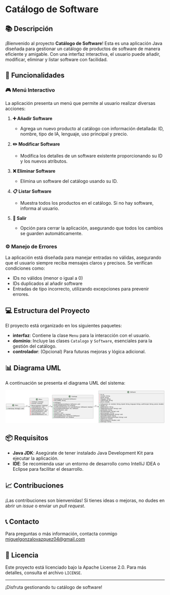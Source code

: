# Catálogo de Software

## 📚 Descripción

¡Bienvenido al proyecto **Catálogo de Software**! Esta es una aplicación Java diseñada para gestionar un catálogo de productos de software de manera eficiente y amigable. Con una interfaz interactiva, el usuario puede añadir, modificar, eliminar y listar software con facilidad.

## 🚀 Funcionalidades

### 🎮 Menú Interactivo

La aplicación presenta un menú que permite al usuario realizar diversas acciones:

1. **➕ Añadir Software**
   - Agrega un nuevo producto al catálogo con información detallada: ID, nombre, tipo de IA, lenguaje, uso principal y precio.

2. **✏️ Modificar Software**
   - Modifica los detalles de un software existente proporcionando su ID y los nuevos atributos.

3. **❌ Eliminar Software**
   - Elimina un software del catálogo usando su ID.

4. **📋 Listar Software**
   - Muestra todos los productos en el catálogo. Si no hay software, informa al usuario.

5. **🚪 Salir**
   - Opción para cerrar la aplicación, asegurando que todos los cambios se guarden automáticamente.

### ⚙️ Manejo de Errores

La aplicación está diseñada para manejar entradas no válidas, asegurando que el usuario siempre reciba mensajes claros y precisos. Se verifican condiciones como:
- IDs no válidos (menor o igual a 0)
- IDs duplicados al añadir software
- Entradas de tipo incorrecto, utilizando excepciones para prevenir errores.

## 💻 Estructura del Proyecto

El proyecto está organizado en los siguientes paquetes:

- **interfaz**: Contiene la clase `Menu` para la interacción con el usuario.
- **dominio**: Incluye las clases `Catalogo` y `Software`, esenciales para la gestión del catálogo.
- **controlador**: (Opcional) Para futuras mejoras y lógica adicional.

## 📊 Diagrama UML

A continuación se presenta el diagrama UML del sistema:

![Diagrama UML](diagramaUML.png)

## 📦 Requisitos

- **Java JDK**: Asegúrate de tener instalado Java Development Kit para ejecutar la aplicación.
- **IDE**: Se recomienda usar un entorno de desarrollo como IntelliJ IDEA o Eclipse para facilitar el desarrollo.

## 📈 Contribuciones

¡Las contribuciones son bienvenidas! Si tienes ideas o mejoras, no dudes en abrir un *issue* o enviar un *pull request*.

## 📞 Contacto

Para preguntas o más información, contacta conmigo miguelgonzalovazquez04@gmail.com

## 🔗 Licencia

Este proyecto está licenciado bajo la Apache License 2.0.
Para más detalles, consulta el archivo `LICENSE`.

---

¡Disfruta gestionando tu catálogo de software!
